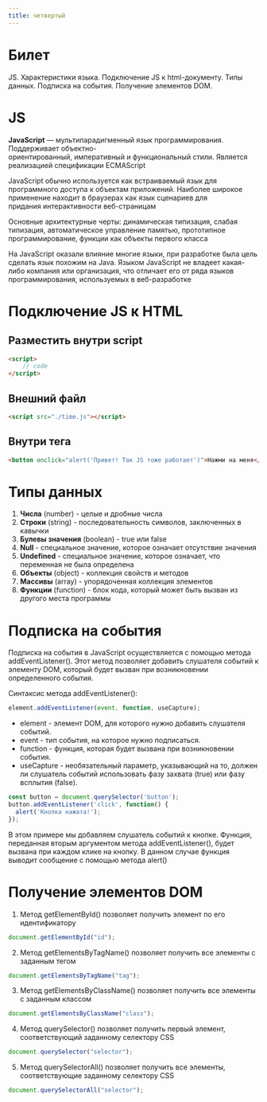 ```yaml
---
title: четвертый
---
```

# Билет
JS. Характеристики языка. Подключение JS к html-документу. Типы данных. Подписка на события. Получение элементов DOM. 

# JS
**JavaScript** — мультипарадигменный язык программирования. Поддерживает объектно-ориентированный, императивный и функциональный стили. Является реализацией спецификации ECMAScript 

JavaScript обычно используется как встраиваемый язык для программного доступа к объектам приложений. Наиболее широкое применение находит в браузерах как язык сценариев для придания интерактивности веб-страницам

Основные архитектурные черты: динамическая типизация, слабая типизация, автоматическое управление памятью, прототипное программирование, функции как объекты первого класса

На JavaScript оказали влияние многие языки, при разработке была цель сделать язык похожим на Java. Языком JavaScript не владеет какая-либо компания или организация, что отличает его от ряда языков программирования, используемых в веб-разработке

# Подключение JS к HTML
## Разместить внутри script
```html
<script>
	// code
</script>
```

## Внешний файл
```html
<script src="./time.js"></script>
```

## Внутри тега
```html
<button onclick="alert('Привет! Так JS тоже работает')">Нажми на меня</button>
```

# Типы данных 
1. **Числа** (number) - целые и дробные числа
2. **Строки** (string) - последовательность символов, заключенных в кавычки
3. **Булевы значения** (boolean) - true или false
4. **Null** - специальное значение, которое означает отсутствие значения
5. **Undefined** - специальное значение, которое означает, что переменная не была определена
6. **Объекты** (object) - коллекция свойств и методов
7. **Массивы** (array) - упорядоченная коллекция элементов
8. **Функции** (function) - блок кода, который может быть вызван из другого места программы

# Подписка на события
Подписка на события в JavaScript осуществляется с помощью метода addEventListener(). Этот метод позволяет добавить слушателя событий к элементу DOM, который будет вызван при возникновении определенного события.

Синтаксис метода addEventListener():
```js
element.addEventListener(event, function, useCapture);
```
- element - элемент DOM, для которого нужно добавить слушателя событий.
- event - тип события, на которое нужно подписаться.
- function - функция, которая будет вызвана при возникновении события.
- useCapture - необязательный параметр, указывающий на то, должен ли слушатель событий использовать фазу захвата (true) или фазу всплытия (false).
```js
const button = document.querySelector('button');
button.addEventListener('click', function() {
  alert('Кнопка нажата!');
});
```

В этом примере мы добавляем слушатель событий к кнопке. Функция, переданная вторым аргументом метода addEventListener(), будет вызвана при каждом клике на кнопку. В данном случае функция выводит сообщение с помощью метода alert()

# Получение элементов DOM
1. Метод getElementById() позволяет получить элемент по его идентификатору
```js
document.getElementById("id");
```
2. Метод getElementsByTagName() позволяет получить все элементы с заданным тегом
```js
document.getElementsByTagName("tag");
```
3. Метод getElementsByClassName() позволяет получить все элементы с заданным классом
```js
document.getElementsByClassName("class");
```
4. Метод querySelector() позволяет получить первый элемент, соответствующий заданному селектору CSS
```js
document.querySelector("selector");
```
5. Метод querySelectorAll() позволяет получить все элементы, соответствующие заданному селектору CSS
```js
document.querySelectorAll("selector");
```
